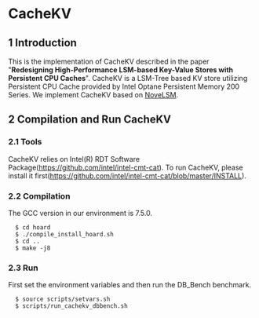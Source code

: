# CacheKV
## 1 Introduction
This is the implementation of CacheKV described in the paper "**Redesigning High-Performance LSM-based Key-Value Stores with Persistent CPU Caches**". CacheKV is a LSM-Tree based KV store utilizing Persistent CPU Cache provided by Intel Optane Persistent Memory 200 Series.
We implement CacheKV based on [NoveLSM](https://github.com/sudarsunkannan/lsm_nvm).

## 2 Compilation and Run CacheKV
### 2.1 Tools
CacheKV relies on Intel(R) RDT Software Package(https://github.com/intel/intel-cmt-cat).
To run CacheKV, please install it first(https://github.com/intel/intel-cmt-cat/blob/master/INSTALL).

### 2.2 Compilation
The GCC version in our environment is 7.5.0.
```
  $ cd hoard
  $ ./compile_install_hoard.sh
  $ cd ..
  $ make -j8
```

### 2.3 Run
First set the environment variables and then run the DB_Bench benchmark.
```
  $ source scripts/setvars.sh
  $ scripts/run_cachekv_dbbench.sh
```

